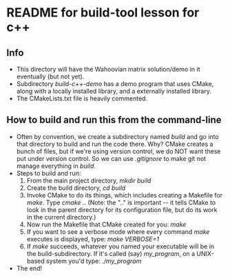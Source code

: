 # README for build-tool lesson for c++

## Info

* This directory will have the Wahoovian matrix solution/demo in it eventually (but not yet).
* Subdirectory *build-c++-demo* has a demo program that uses CMake, along with a locally installed library, and a externally installed library.
* The CMakeLists.txt file is heavily commented.

## How to build and run this from the command-line

* Often by convention, we create a subdirectory named *build* and go into that directory to build and run the code there.  Why? CMake creates a bunch of files, but if we're using version control, we do NOT want these put under version control. So we can use *.gitignore* to make git not manage everything in *build*.
* Steps to build and run:
   1. From the main project directory, *mkdir build*
   2. Create the build directory, *cd build*
   3. Invoke CMake to do its things, which includes creating a Makefile for *make*.  Type *cmake ..*  (Note: the ".." is important -- it tells CMake to look in the parent directory for its configuration file, but do its work in the current directory.)
   4. Now run the Makefile that CMake created for you:  *make*
   5. If you want to see a verbose mode where every command *make* executes is displayed, type:  *make VERBOSE=1*
   6. If *make* succeeds, whatever you named your executable will be in the build-subdirectory.  If it's called (say) *my\_program*, on a UNIX-based system you'd type: *./my\_program*
* The end!
